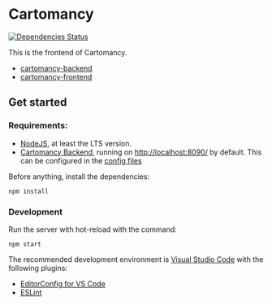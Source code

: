 # Cartomancy

[![Dependencies Status](https://david-dm.org/Thiht/cartomancy-frontend/status.png)](https://david-dm.org/Thiht/cartomancy-frontend)

This is the frontend of Cartomancy.

* [cartomancy-backend](https://github.com/Thiht/cartomancy-backend)
* [cartomancy-frontend](https://github.com/Thiht/cartomancy-frontend)

## Get started

### Requirements:

* [NodeJS](https://nodejs.org/en/), at least the LTS version.
* [Cartomancy Backend](https://github.com/Thiht/cartomancy-backend), running on [http://localhost:8090/](http://localhost:8090/) by default. This can be configured in the [config files](./config/)

Before anything, install the dependencies:

    npm install

### Development

Run the server with hot-reload with the command:

    npm start

The recommended development environment is [Visual Studio Code](https://code.visualstudio.com/) with the following plugins:

* [EditorConfig for VS Code](https://marketplace.visualstudio.com/items?itemName=EditorConfig.EditorConfig)
* [ESLint](https://marketplace.visualstudio.com/items?itemName=dbaeumer.vscode-eslint)
